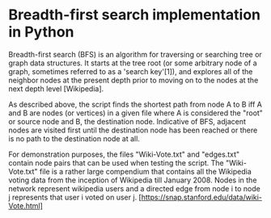 # Breadth-first search implementation in Python

Breadth-first search (BFS) is an algorithm for traversing or searching tree or graph data structures. It starts at the tree root (or some arbitrary node of a graph, sometimes referred to as a 'search key'[1]), and explores all of the neighbor nodes at the present depth prior to moving on to the nodes at the next depth level [Wikipedia].

As described above, the script finds the shortest path from node A to B iff A and B are nodes (or vertices) in a given file where A is considered the "root" or source node and B, the destination node. Indicative of BFS, adjacent nodes are visited first until the destination node has been reached or there is no path to the destination node at all.

For demonstration purposes, the files "Wiki-Vote.txt" and "edges.txt" contain node pairs that can be used when testing the script. The "Wiki-Vote.txt" file is a rather large compendium that contains all the Wikipedia voting data from the inception of Wikipedia till January 2008. Nodes in the network represent wikipedia users and a directed edge from node i to node j represents that user i voted on user j. [https://snap.stanford.edu/data/wiki-Vote.html]
